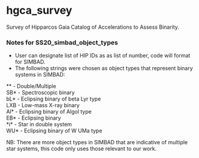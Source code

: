 # hgca_survey
Survey of Hipparcos Gaia Catalog of Accelerations to Assess Binarity.

### Notes for SS20_simbad_object_types
- User can designate list of HIP IDs as as list of number, code will format for SIMBAD. 
- The following strings were chosen as object types that represent binary systems in SIMBAD: 

** - Double/Multiple </br>
SB* - Spectroscopic binary </br>
bL* - Eclipsing binary of beta Lyr type </br>
LXB - Low-mass X-ray binary </br>
Al* - Eclipsing binary of Algol type </br>
EB* - Eclipsing binary </br>
\*i\* - Star in double system </br>
WU* - Eclipsing binary of W UMa type </br>

NB: There are more object types in SIMBAD that are indicative of multiple star systems, this code only uses those relevant to our work. 
